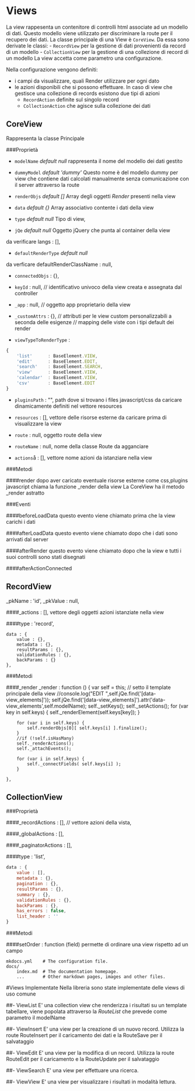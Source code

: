 # Views

La view rappesenta un contenitore di controlli html associate ad un modello di dati.
Questo modello viene utilizzato per discriminare la route per il recupero dei dati.
La classe principale di una View è `CoreView`. Da essa sono derivate le classi:
    - `RecordView` per la gestione di dati provenienti da record di un modello
    - `CollectionView` per la gestione di una collezione di record di un modello
La view accetta come parametro una configurazione. 

Nella configurazione vengono definiti:
- i campi da visualizzare, quali Render utilizzare per ogni dato
- le azioni disponibili che si possono effettuare. In caso di view che gestisce una 
  collezione di records esistono due tipi di azioni
  - `RecordAction` definite sul singolo record
  - `CollectionAction` che agisce sulla collezione dei dati


## CoreView

Rappresenta la classe Principale
	
###Proprietà
	
* `modelName` *default null* rappresenta il nome del modello dei dati gestito

* `dummyModel` *default 'dummy'*  Questo nome è del modello dummy per view che contiene dati calcolati manualmente senza comunicazione con 
il server attraverso la route

* `renderObjs` *default []* Array degli oggetti *Render* presenti nella view

* `data` *default {}* Array associativo contente i dati della view

* `type` *default null* Tipo di view, 

* `jQe` *default null* Oggetto jQuery che punta al container della view

da verificare    langs               : [],

* `defaultRenderType` *default null*

da verficare defaultRenderClassName : null,

* `connectedObjs`       : {},
* `keyId`               : null,     // identificativo univoco della view creata e assegnata dal controller
    
* `_app`                : null,     // oggetto app proprietario della view
* `_customAttrs`        : {},       // attributi per le view custom personalizzabili a seconda delle esigenze
    // mapping delle viste con i tipi default dei render
* `viewTypeToRenderType` : 
```javascript
{
    'list'      : BaseElement.VIEW,
    'edit'      : BaseElement.EDIT,
    'search'    : BaseElement.SEARCH,
    'view'      : BaseElement.VIEW,
    'calendar'  : BaseElement.VIEW,
    'csv'       : BaseElement.EDIT
}
```
   
* `pluginsPath` : "",
path dove si trovano i files javascript/css da caricare dinamicamente definiti
nel vettore resources

* `resources` : [],
vettore delle risorse esterne da caricare prima di visualizzare la view

* `route` : null,
oggetto route della view

* `routeName` : null,
nome della classe Route da agganciare


* `actions`å : [], 
vettore nome azioni da istanziare nella view

###Metodi

####render
dopo aver caricato eventuale risorse esterne come css,plugins javascript chiama la funzione _render della view
La CoreView ha il metodo _render astratto

###Eventi

####beforeLoadData
questo evento viene chiamato prima che la view carichi i dati

####afterLoadData
questo evento viene chiamato dopo che i dati sono arrivati dal server
    
####afterRender
questo evento viene chiamato dopo che la view e tutti i suoi controlli sono stati disegnati

####afterActionConnected

    

## RecordView


_pkName : 'id',
_pkValue : null,

####_actions : [], 
vettore degli oggetti azioni istanziate nella view


####type : 'record',

    data : {
        value : {},
        metadata : {},
        resultParams : {},
        validationRules : {},
        backParams : {}
    },

###Metodi

####_render
	_render : function () {
        var self = this;
        // setto il template principale della view
        //console.log("EDIT ",self.jQe.find('[data-view_elements]'));
        self.jQe.find('[data-view_elements]').attr('data-view_elements',self.modelName);
        self._setKeys();
        self._setActions();
        for (var key in self.keys) {
            self._renderElement(self.keys[key]);
        }

        for (var i in self.keys) {
            self.renderObjs[0][ self.keys[i] ].finalize();
        }
        //if (!self.isHasMany)
        self._renderActions();
        self._attachEvents();

        for (var i in self.keys) {
            self._connectFields( self.keys[i] );
        }

    },

## CollectionView

###Proprietà

####_recordActions : [], // vettore azioni della vista,

####_globalActions : [],

####_paginatorActions : [],
    
####type : 'list',
```javascript
data : {
    value : [],
    metadata : {},
    pagination : {},
    resultParams : {},
    summary : {},
    validationRules : {},
    backParams : {},
    has_errors : false,
    list_header : ''
}
``` 

###Metodi

####setOrder : function (field)
permette di ordinare una view rispetto ad un campo



    mkdocs.yml    # The configuration file.
    docs/
        index.md  # The documentation homepage.
        ...       # Other markdown pages, images and other files.


#Views Implementate
Nella libreria sono state implementate delle views di uso comune

##- ViewList
E' una collection view che renderizza i risultati su un template tabellare,
viene popolata attraverso la *RouteList* che prevede come parametro il modelName


##- ViewInsert
E' una view per la creazione di un nuovo record. Utilizza la route RouteInsert per il 
caricamento dei dati e la RouteSave per il salvataggio



##- ViewEdit
E' una view per la modifica di un record. Utilizza la route RouteEdit per il caricamento
e la RouteUpdate per il salvataggio

##- ViewSearch
E' una view per effettuare una ricerca.

##- ViewView
E' una view per visualizzare i risultati in modalità lettura.